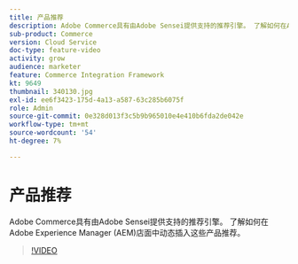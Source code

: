 ```yaml
---
title: 产品推荐
description: Adobe Commerce具有由Adobe Sensei提供支持的推荐引擎。 了解如何在Adobe Experience Manager (AEM)店面中动态插入这些产品推荐。
sub-product: Commerce
version: Cloud Service
doc-type: feature-video
activity: grow
audience: marketer
feature: Commerce Integration Framework
kt: 9649
thumbnail: 340130.jpg
exl-id: ee6f3423-175d-4a13-a587-63c285b6075f
role: Admin
source-git-commit: 0e328d013f3c5b9b965010e4e410b6fda2de042e
workflow-type: tm+mt
source-wordcount: '54'
ht-degree: 7%

---
```


# 产品推荐

Adobe Commerce具有由Adobe Sensei提供支持的推荐引擎。 了解如何在Adobe Experience Manager (AEM)店面中动态插入这些产品推荐。

>[!VIDEO](https://video.tv.adobe.com/v/340130/?learn=on)
